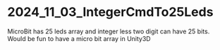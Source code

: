 # 2024_11_03_IntegerCmdTo25Leds
MicroBit has 25 leds array and integer less two digit can have 25 bits. Would be fun to have a micro bit array in Unity3D
